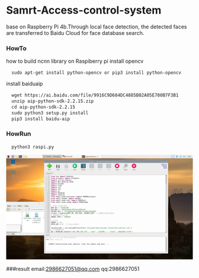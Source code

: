 # Samrt-Access-control-system
base on Raspberry Pi 4b.Through local face detection, the detected faces are transferred to Baidu Cloud for face database search.

### HowTo
how to build ncnn library on Raspiberry pi
install opencv
``` shell
  sudo apt-get install python-opencv or pip3 install python-opencv
```
install baiduaip 
``` shell
  wget https://ai.baidu.com/file/9916C9D684DC4885B02A05E780B7F3B1
  unzip aip-python-sdk-2.2.15.zip
  cd aip-python-sdk-2.2.15
  sudo python3 setup.py install
  pip3 install baidu-aip
```  
### HowRun
``` shell
  python3 raspi.py
 ``` 
  
  
  ![Image text](https://raw.githubusercontent.com/zzz9h/Samrt-Access-control-system/master/example.png)


###result
email:2986627051@qq.com qq:2986627051 



